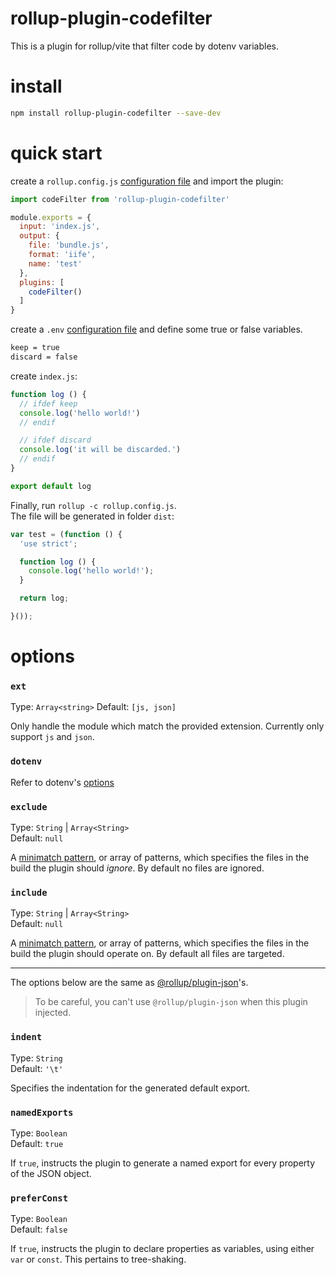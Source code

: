 # rollup-plugin-codefilter
This is a plugin for rollup/vite that filter code by dotenv variables.

# install
```bash
npm install rollup-plugin-codefilter --save-dev
```

# quick start
create a `rollup.config.js` [configuration file](https://www.rollupjs.org/guide/en/#configuration-files) and import the plugin:
```js
import codeFilter from 'rollup-plugin-codefilter'

module.exports = {
  input: 'index.js',
  output: {
    file: 'bundle.js',
    format: 'iife',
    name: 'test'
  },
  plugins: [
    codeFilter()
  ]
}
```
create a `.env` [configuration file](https://github.com/motdotla/dotenv#usage) and define some true or false variables.
```bash
keep = true
discard = false
```
create `index.js`:
```js
function log () {
  // ifdef keep
  console.log('hello world!')
  // endif

  // ifdef discard
  console.log('it will be discarded.')
  // endif
}

export default log
```
Finally, run `rollup -c rollup.config.js`.  
The file will be generated in folder `dist`:
```js
var test = (function () {
  'use strict';

  function log () {
    console.log('hello world!');
  }

  return log;

}());
```

# options
### `ext`

Type: `Array<string>`
Default: `[js, json]`

Only handle the module which match the provided extension. Currently only support `js` and `json`.

### `dotenv`

Refer to dotenv's [options](https://www.npmjs.com/package/dotenv#options)

### `exclude`

Type: `String` | `Array<String>`<br>
Default: `null`

A [minimatch pattern](https://github.com/isaacs/minimatch), or array of patterns, which specifies the files in the build the plugin should _ignore_. By default no files are ignored.

### `include`

Type: `String` | `Array<String>`<br>
Default: `null`

A [minimatch pattern](https://github.com/isaacs/minimatch), or array of patterns, which specifies the files in the build the plugin should operate on. By default all files are targeted.

---
The options below are the same as [@rollup/plugin-json](https://github.com/rollup/plugins/tree/master/packages/json)'s.

> To be careful, you can't use `@rollup/plugin-json` when this plugin injected.

### `indent`

Type: `String`<br>
Default: `'\t'`

Specifies the indentation for the generated default export.

### `namedExports`

Type: `Boolean`<br>
Default: `true`

If `true`, instructs the plugin to generate a named export for every property of the JSON object.

### `preferConst`

Type: `Boolean`<br>
Default: `false`

If `true`, instructs the plugin to declare properties as variables, using either `var` or `const`. This pertains to tree-shaking.
